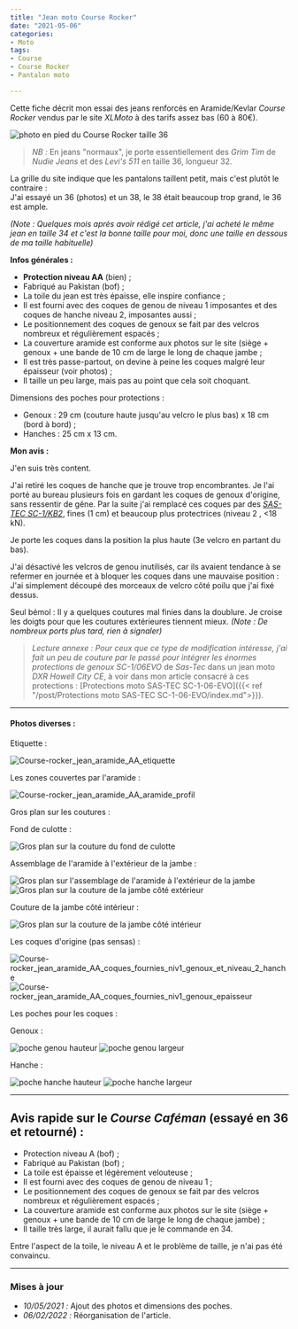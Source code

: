 ```yaml
---
title: "Jean moto Course Rocker"
date: "2021-05-06"
categories:
- Moto
tags: 
- Course
- Course Rocker
- Pantalon moto

---
```


Cette fiche décrit mon essai des jeans renforcés en Aramide/Kevlar _Course Rocker_ vendus par le site _XLMoto_ à des tarifs assez bas (60 à 80€).

<!--more-->

![photo en pied du Course Rocker taille 36](Course-rocker_jean_aramide_AA.jpg)

> _NB :_ En jeans "normaux", je porte essentiellement des _Grim Tim_ de _Nudie Jeans_ et des _Levi's 511_ en taille 36, longueur 32.


La grille du site indique que les pantalons taillent petit, mais c'est plutôt le contraire :  
J'ai essayé un 36 (photos) et un 38, le 38 était beaucoup trop grand, le 36 est ample.

_(Note : Quelques mois après avoir rédigé cet article, j'ai acheté le même jean en taille 34 et c'est la bonne taille pour moi, donc une taille en dessous de ma taille habituelle)_

**Infos générales :**

- **Protection niveau AA** (bien) ;
- Fabriqué au Pakistan (bof) ;
- La toile du jean est très épaisse, elle inspire confiance ;
- Il est fourni avec des coques de genou de niveau 1 imposantes et des coques de hanche niveau 2, imposantes aussi ;
- Le positionnement des coques de genoux se fait par des velcros nombreux et régulièrement espacés ;
- La couverture aramide est conforme aux photos sur le site (siège + genoux + une bande de 10 cm de large le long de chaque jambe ;
- Il est très passe-partout, on devine à peine les coques malgré leur épaisseur  (voir photos) ;
- Il taille un peu large, mais pas au point que cela soit choquant.

Dimensions des poches pour protections :

- Genoux : 29 cm (couture haute jusqu'au velcro le plus bas) x 18 cm (bord à bord) ;
- Hanches : 25 cm x 13 cm.


**Mon avis :**

J'en suis très content.

J'ai retiré les coques de hanche que je trouve trop encombrantes.
Je l'ai porté au bureau plusieurs fois en gardant les coques de genoux d'origine, sans ressentir de gêne. 
Par la suite j'ai remplacé ces coques par des [_SAS-TEC SC-1/KB2_](https://www.sas-tec.de/en/products/sc-1-kb2-new/), fines (1 cm) et beaucoup plus protectrices (niveau 2 , <18 kN).

Je porte les coques dans la position la plus haute (3e velcro en partant du bas).

J'ai désactivé les velcros de genou inutilisés, car ils avaient tendance à se refermer en journée et à bloquer les coques dans une mauvaise position : J'ai simplement découpé des morceaux de velcro côté poilu que j'ai fixé dessus.

Seul bémol : Il y a quelques coutures mal finies dans la doublure. Je croise les doigts pour que les coutures extérieures tiennent mieux. _(Note : De nombreux ports plus tard, rien à signaler)_

> _Lecture annexe : Pour ceux que ce type de modification intéresse, j'ai fait un peu de couture par le passé pour intégrer les énormes protections de genoux SC-1/06EVO_ de _Sas-Tec_ dans un jean moto _DXR Howell City CE_, à voir dans mon article consacré à ces protections : [Protections moto SAS-TEC SC-1-06-EVO]({{< ref "/post/Protections moto SAS-TEC SC-1-06-EVO/index.md">}}).

---
#### Photos diverses :

Etiquette :

![Course-rocker_jean_aramide_AA_etiquette](Course-rocker_jean_aramide_AA_etiquette.jpg)

Les zones couvertes par l'aramide :

![Course-rocker_jean_aramide_AA_aramide_profil](Course-rocker_jean_aramide_AA_aramide_profil.jpg)


Gros plan sur les coutures :

Fond de culotte :

![Gros plan sur la couture du fond de culotte](Course-rocker_jean_aramide_AA_aramide_fond_de_culotte.jpg)

Assemblage de l'aramide à l'extérieur de la jambe :

![Gros plan sur l'assemblage de l'aramide à l'extérieur de la jambe](Course-rocker_jean_aramide_AA_aramide_jambe_assemblage_aramide.jpg)
![Gros plan sur la couture de la jambe côté extérieur](Course-rocker_jean_aramide_AA_aramide_jambe_cote_exterieur.jpg)

Couture de la jambe côté intérieur :

![Gros plan sur la couture de la jambe côté intérieur](Course-rocker_jean_aramide_AA_aramide_jambe_cote_interieur.jpg)

Les coques d'origine (pas sensas) :

![Course-rocker_jean_aramide_AA_coques_fournies_niv1_genoux_et_niveau_2_hanche](Course-rocker_jean_aramide_AA_coques_fournies_niv1_genoux_et_niveau_2_hanche.jpg)
![Course-rocker_jean_aramide_AA_coques_fournies_niv1_genoux_epaisseur](Course-rocker_jean_aramide_AA_coques_fournies_niv1_genoux_epaisseur.jpg)


Les poches pour les coques :

Genoux :

![poche genou hauteur](Course-rocker_jean_aramide_AA_aramide_poche_genou_dimensions_hauteur.jpg)
![poche genou largeur](Course-rocker_jean_aramide_AA_aramide_poche_genou_dimensions_largeur.jpg)

Hanche :

![poche hanche hauteur](Course-rocker_jean_aramide_AA_aramide_poche_hanche_dimensions_hauteur.jpg)
![poche hanche largeur](Course-rocker_jean_aramide_AA_aramide_poche_hanche_dimensions_largeur.jpg)


---

Avis rapide sur le _Course Caféman_ (essayé en 36 et retourné) :
------------------------------------------------

- Protection niveau A (bof) ;
- Fabriqué au Pakistan (bof) ;
- La toile est épaisse et légèrement velouteuse ;
- Il est fourni avec des coques de genou de niveau 1 ;
- Le positionnement des coques de genoux se fait par des velcros nombreux et régulièrement espacés ;
- La couverture aramide est conforme aux photos sur le site (siège + genoux + une bande de 10 cm de large le long de chaque jambe) ;
- Il taille très large, il aurait fallu que je le commande en 34.

Entre l'aspect de la toile, le niveau A et le problème de taille, je n'ai pas été convaincu.


---

### Mises à jour

- *10/05/2021 :* Ajout des photos et dimensions des poches.
- *06/02/2022 :* Réorganisation de l'article.
